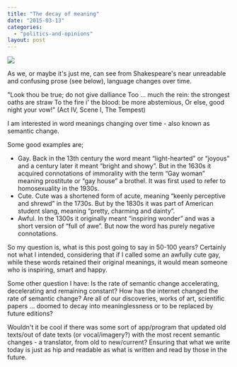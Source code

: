 ```yaml
---
title: "The decay of meaning"
date: "2015-03-13"
categories: 
  - "politics-and-opinions"
layout: post
---
```


![]({{site.baseurl}}/images/{{page.coverImage}})

As we, or maybe it's just me, can see from Shakespeare's near unreadable and confusing prose (see below), language changes over time.

"Look thou be true; do not give dalliance Too ... much the rein: the strongest oaths are straw To the fire i' the blood: be more abstemious, Or else, good night your vow!" (Act IV, Scene I, The Tempest)

I am interested in word meanings changing over time - also known as semantic change.

Some good examples are;

- Gay. Back in the 13th century the word meant “light-hearted” or “joyous” and a century later it meant “bright and showy”. But in the 1630s it acquired connotations of immorality with the term “Gay woman” meaning prostitute or “gay house” a brothel. It was first used to refer to homosexuality in the 1930s.
- Cute. Cute was a shortened form of acute, meaning “keenly perceptive and shrewd” in the 1730s. But by the 1830s it was part of American student slang, meaning “pretty, charming and dainty”.
- Awful. In the 1300s it originally meant “inspiring wonder” and was a short version of “full of awe”. But now the word has purely negative connotations.

So my question is, what is this post going to say in 50-100 years? Certainly not what I intended, considering that if I called some an awfully cute gay, while these words retained their original meanings, it would mean someone who is inspiring, smart and happy.

Some other question I have: Is the rate of semantic change accelerating, decelerating and remaining constant? How has the internet changed the rate of semantic change? Are all of our discoveries, works of art, scientific papers ... doomed to decay into meaninglessness or to be replaced by future editions?

Wouldn't it be cool if there was some sort of app/program that updated old texts/out of date texts (or vocal/imagery?) with the most recent semantic changes - a translator, from old to new/current? Ensuring that what we write today is just as hip and readable as what is written and read by those in the future.
